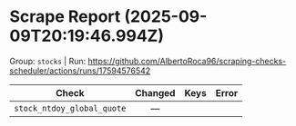 # Scrape Report (2025-09-09T20:19:46.994Z)

Group: `stocks`  |  Run: https://github.com/AlbertoRoca96/scraping-checks-scheduler/actions/runs/17594576542

| Check | Changed | Keys | Error |
|---|:---:|:--|:--|
| `stock_ntdoy_global_quote` | — |  |  |

